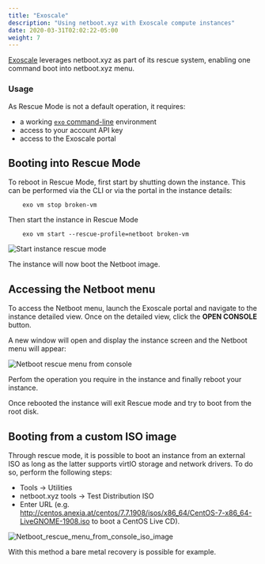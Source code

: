 ```yaml
---
title: "Exoscale"
description: "Using netboot.xyz with Exoscale compute instances"
date: 2020-03-31T02:02:22-05:00
weight: 7
---
```


[Exoscale](https://www.exoscale.com) leverages netboot.xyz as part of its
rescue system, enabling one command boot into netboot.xyz menu.

### Usage

As Rescue Mode is not a default operation, it requires:

* a working [`exo` command-line](https://community.exoscale.com/documentation/tools/exoscale-command-line-interface/) environment
* access to your account API key
* access to the Exoscale portal

## Booting into Rescue Mode

To reboot in Rescue Mode, first start by shutting down the instance. This can be
performed via the CLI or via the portal in the instance details:

```
    exo vm stop broken-vm
```

Then start the instance in Rescue Mode

```
    exo vm start --rescue-profile=netboot broken-vm
```

![Start instance rescue mode](/images/providers/exoscale/rescue.gif)

The instance will now boot the Netboot image.

## Accessing the Netboot menu

To access the Netboot menu, launch the Exoscale portal and navigate to the 
instance detailed view. Once on the detailed view, click the **OPEN CONSOLE**
button.

A new window will open and display the instance screen and the Netboot
menu will appear:

![Netboot rescue menu from console](/images/providers/exoscale/rescue-netboot.gif)

Perfom the operation you require in the instance 
and finally reboot your instance.

Once rebooted the instance will exit Rescue mode and try to boot from the
root disk.

## Booting from a custom ISO image

Through rescue mode, it is possible to boot an instance from an external ISO 
as long as the latter supports virtIO storage and network drivers. 
To do so, perform the following steps:

* Tools -> Utilities
* netboot.xyz tools -> Test Distribution ISO
* Enter URL (e.g. http://centos.anexia.at/centos/7.7.1908/isos/x86_64/CentOS-7-x86_64-LiveGNOME-1908.iso to boot a CentOS Live CD).

![Netboot_rescue_menu_from_console_iso_image](/images/providers/exoscale/rescue_iso_recovery.gif)

With this method a bare metal recovery is possible for example.
